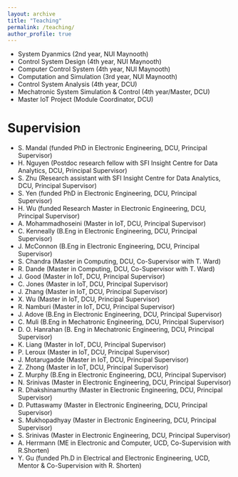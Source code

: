 ```yaml
---
layout: archive
title: "Teaching"
permalink: /teaching/
author_profile: true
---
```


* System Dyanmics (2nd year, NUI Maynooth)
* Control System Design (4th year, NUI Maynooth)
* Computer Control System (4th year, NUI Maynooth)
* Computation and Simulation (3rd year, NUI Maynooth)
* Control System Analysis (4th year, DCU)
* Mechatronic System Simulation & Control (4th year/Master, DCU)
* Master IoT Project (Module Coordinator, DCU)

Supervision
======
* S. Mandal (funded PhD in Electronic Engineering, DCU, Principal Supervisor)
* H. Nguyen (Postdoc research fellow with SFI Insight Centre for Data Analytics, DCU, Principal Supervisor)
* S. Zhu (Research assistant with SFI Insight Centre for Data Analytics, DCU, Principal Supervisor)
* S. Yen (funded PhD in Electronic Engineering, DCU, Principal Supervisor)
* H. Wu (funded Research Master in Electronic Engineering, DCU, Principal Supervisor)
* A. Mohammadhoseini (Master in IoT, DCU, Principal Supervisor)  
* C. Kenneally (B.Eng in Electronic Engineering, DCU, Principal Supervisor)
* J. McConnon (B.Eng in Electronic Engineering, DCU, Principal Supervisor)
* S. Chandra (Master in Computing, DCU, Co-Supervisor with T. Ward)
* R. Dande (Master in Computing, DCU, Co-Supervisor with T. Ward)  
* J. Good (Master in IoT, DCU, Principal Supervisor)
* C. Jones (Master in IoT, DCU, Principal Supervisor)
* J. Zhang (Master in IoT, DCU, Principal Supervisor)
* X. Wu (Master in IoT, DCU, Principal Supervisor)
* R. Namburi (Master in IoT, DCU, Principal Supervisor)
* J. Adove (B.Eng in Electronic Engineering, DCU, Principal Supervisor)
* C. Muli (B.Eng in Mechatronic Engineering, DCU, Principal Supervisor)
* D. O. Hanrahan (B. Eng in Mechatronic Engineering, DCU, Principal Supervisor)
* K. Liang (Master in IoT, DCU, Principal Supervisor)
* P. Leroux (Master in IoT, DCU, Principal Supervisor)
* J. Motarugadde (Master in IoT, DCU, Principal Supervisor)
* Z. Zhong (Master in IoT, DCU, Principal Supervisor)
* Z. Murphy (B.Eng in Electronic Engineering, DCU, Principal Supervisor)
* N. Srinivas (Master in Electronic Engineering, DCU, Principal Supervisor)
* R. Dhakshinamurthy (Master in Electronic Engineering, DCU, Principal Supervisor)
* D. Puttaswamy (Master in Electronic Engineering, DCU, Principal Supervisor)
* S. Mukhopadhyay (Master in Electronic Engineering, DCU, Principal Supervisor)
* S. Srinivas (Master in Electronic Engineering, DCU, Principal Supervisor)
* A. Herrmann (ME in Electronic and Computer, UCD, Co-Supervision with R.Shorten)
* Y. Gu (funded Ph.D in Electrical and Electronic Engineering, UCD, Mentor & Co-Supervision with R. Shorten)